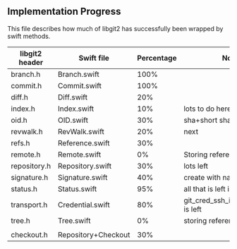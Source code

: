 ## Implementation Progress

This file describes how much of libgit2 has successfully been wrapped by swift methods.

| libgit2 header | Swift file | Percentage | Notes |
| -------------- | ---------- | ---------- | ----- |
| branch.h | Branch.swift | 100% | |
| commit.h | Commit.swift | 100% | |
| diff.h | Diff.swift | 20% | |
| index.h | Index.swift | 10% | lots to do here |
| oid.h | OID.swift | 30% | sha+short sha |
| revwalk.h | RevWalk.swift | 20% | next |
| refs.h | Reference.swift | 30% | |
| remote.h | Remote.swift | 0% | Storing reference |
| repository.h | Repository.swift | 30% | lots left |
| signature.h | Signature.swift | 40% | create with name/email/time |
| status.h | Status.swift | 95% | all that is left is options |
| transport.h | Credential.swift | 80% | git_cred_ssh_interactive_new is left |
| tree.h | Tree.swift | 0% | storing reference |
| | | | |
| checkout.h | Repository+Checkout | 30% | |